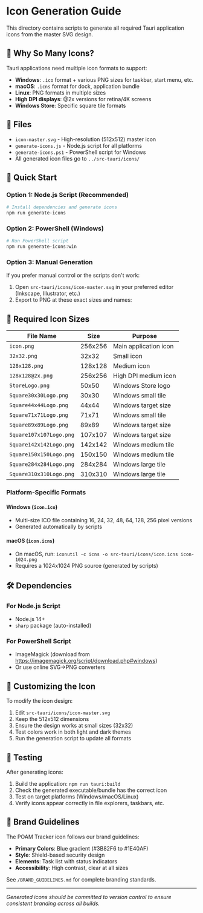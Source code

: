 # Icon Generation Guide

This directory contains scripts to generate all required Tauri application icons from the master SVG design.

## 🎯 Why So Many Icons?

Tauri applications need multiple icon formats to support:
- **Windows**: `.ico` format + various PNG sizes for taskbar, start menu, etc.
- **macOS**: `.icns` format for dock, application bundle
- **Linux**: PNG formats in multiple sizes
- **High DPI displays**: @2x versions for retina/4K screens
- **Windows Store**: Specific square tile formats

## 📁 Files

- `icon-master.svg` - High-resolution (512x512) master icon
- `generate-icons.js` - Node.js script for all platforms
- `generate-icons.ps1` - PowerShell script for Windows
- All generated icon files go to `../src-tauri/icons/`

## 🚀 Quick Start

### Option 1: Node.js Script (Recommended)
```bash
# Install dependencies and generate icons
npm run generate-icons
```

### Option 2: PowerShell (Windows)
```powershell
# Run PowerShell script
npm run generate-icons:win
```

### Option 3: Manual Generation
If you prefer manual control or the scripts don't work:

1. Open `src-tauri/icons/icon-master.svg` in your preferred editor (Inkscape, Illustrator, etc.)
2. Export to PNG at these exact sizes and names:

## 📏 Required Icon Sizes

| File Name | Size | Purpose |
|-----------|------|---------|
| `icon.png` | 256x256 | Main application icon |
| `32x32.png` | 32x32 | Small icon |
| `128x128.png` | 128x128 | Medium icon |
| `128x128@2x.png` | 256x256 | High DPI medium icon |
| `StoreLogo.png` | 50x50 | Windows Store logo |
| `Square30x30Logo.png` | 30x30 | Windows small tile |
| `Square44x44Logo.png` | 44x44 | Windows target size |
| `Square71x71Logo.png` | 71x71 | Windows small tile |
| `Square89x89Logo.png` | 89x89 | Windows target size |
| `Square107x107Logo.png` | 107x107 | Windows target size |
| `Square142x142Logo.png` | 142x142 | Windows medium tile |
| `Square150x150Logo.png` | 150x150 | Windows medium tile |
| `Square284x284Logo.png` | 284x284 | Windows large tile |
| `Square310x310Logo.png` | 310x310 | Windows large tile |

### Platform-Specific Formats

#### Windows (`icon.ico`)
- Multi-size ICO file containing 16, 24, 32, 48, 64, 128, 256 pixel versions
- Generated automatically by scripts

#### macOS (`icon.icns`)
- On macOS, run: `iconutil -c icns -o src-tauri/icons/icon.icns icon-1024.png`
- Requires a 1024x1024 PNG source (generated by scripts)

## 🛠️ Dependencies

### For Node.js Script
- Node.js 14+
- `sharp` package (auto-installed)

### For PowerShell Script
- ImageMagick (download from https://imagemagick.org/script/download.php#windows)
- Or use online SVG→PNG converters

## 🎨 Customizing the Icon

To modify the icon design:

1. Edit `src-tauri/icons/icon-master.svg`
2. Keep the 512x512 dimensions
3. Ensure the design works at small sizes (32x32)
4. Test colors work in both light and dark themes
5. Run the generation script to update all formats

## 🧪 Testing

After generating icons:

1. Build the application: `npm run tauri:build`
2. Check the generated executable/bundle has the correct icon
3. Test on target platforms (Windows/macOS/Linux)
4. Verify icons appear correctly in file explorers, taskbars, etc.

## 🎯 Brand Guidelines

The POAM Tracker icon follows our brand guidelines:
- **Primary Colors**: Blue gradient (#3B82F6 to #1E40AF)
- **Style**: Shield-based security design
- **Elements**: Task list with status indicators
- **Accessibility**: High contrast, clear at all sizes

See `/BRAND_GUIDELINES.md` for complete branding standards.

---

*Generated icons should be committed to version control to ensure consistent branding across all builds.* 